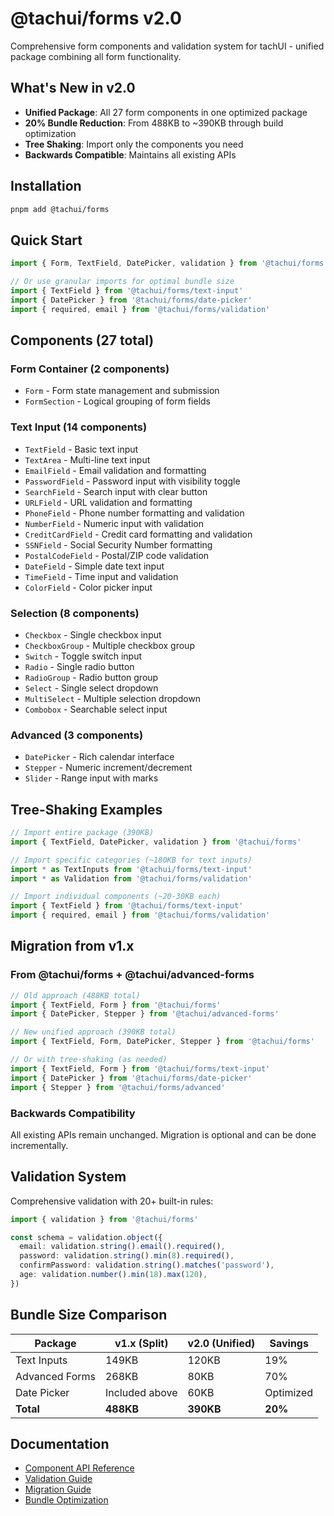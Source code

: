 # @tachui/forms v2.0

Comprehensive form components and validation system for tachUI - unified package combining all form functionality.

## What's New in v2.0

- **Unified Package**: All 27 form components in one optimized package
- **20% Bundle Reduction**: From 488KB to ~390KB through build optimization
- **Tree Shaking**: Import only the components you need
- **Backwards Compatible**: Maintains all existing APIs

## Installation

```bash
pnpm add @tachui/forms
```

## Quick Start

```typescript
import { Form, TextField, DatePicker, validation } from '@tachui/forms'

// Or use granular imports for optimal bundle size
import { TextField } from '@tachui/forms/text-input'
import { DatePicker } from '@tachui/forms/date-picker'
import { required, email } from '@tachui/forms/validation'
```

## Components (27 total)

### Form Container (2 components)

- `Form` - Form state management and submission
- `FormSection` - Logical grouping of form fields

### Text Input (14 components)

- `TextField` - Basic text input
- `TextArea` - Multi-line text input
- `EmailField` - Email validation and formatting
- `PasswordField` - Password input with visibility toggle
- `SearchField` - Search input with clear button
- `URLField` - URL validation and formatting
- `PhoneField` - Phone number formatting and validation
- `NumberField` - Numeric input with validation
- `CreditCardField` - Credit card formatting and validation
- `SSNField` - Social Security Number formatting
- `PostalCodeField` - Postal/ZIP code validation
- `DateField` - Simple date text input
- `TimeField` - Time input and validation
- `ColorField` - Color picker input

### Selection (8 components)

- `Checkbox` - Single checkbox input
- `CheckboxGroup` - Multiple checkbox group
- `Switch` - Toggle switch input
- `Radio` - Single radio button
- `RadioGroup` - Radio button group
- `Select` - Single select dropdown
- `MultiSelect` - Multiple selection dropdown
- `Combobox` - Searchable select input

### Advanced (3 components)

- `DatePicker` - Rich calendar interface
- `Stepper` - Numeric increment/decrement
- `Slider` - Range input with marks

## Tree-Shaking Examples

```typescript
// Import entire package (390KB)
import { TextField, DatePicker, validation } from '@tachui/forms'

// Import specific categories (~180KB for text inputs)
import * as TextInputs from '@tachui/forms/text-input'
import * as Validation from '@tachui/forms/validation'

// Import individual components (~20-30KB each)
import { TextField } from '@tachui/forms/text-input'
import { required, email } from '@tachui/forms/validation'
```

## Migration from v1.x

### From @tachui/forms + @tachui/advanced-forms

```typescript
// Old approach (488KB total)
import { TextField, Form } from '@tachui/forms'
import { DatePicker, Stepper } from '@tachui/advanced-forms'

// New unified approach (390KB total)
import { TextField, Form, DatePicker, Stepper } from '@tachui/forms'

// Or with tree-shaking (as needed)
import { TextField, Form } from '@tachui/forms/text-input'
import { DatePicker } from '@tachui/forms/date-picker'
import { Stepper } from '@tachui/forms/advanced'
```

### Backwards Compatibility

All existing APIs remain unchanged. Migration is optional and can be done incrementally.

## Validation System

Comprehensive validation with 20+ built-in rules:

```typescript
import { validation } from '@tachui/forms'

const schema = validation.object({
  email: validation.string().email().required(),
  password: validation.string().min(8).required(),
  confirmPassword: validation.string().matches('password'),
  age: validation.number().min(18).max(120),
})
```

## Bundle Size Comparison

| Package        | v1.x (Split)   | v2.0 (Unified) | Savings   |
| -------------- | -------------- | -------------- | --------- |
| Text Inputs    | 149KB          | 120KB          | 19%       |
| Advanced Forms | 268KB          | 80KB           | 70%       |
| Date Picker    | Included above | 60KB           | Optimized |
| **Total**      | **488KB**      | **390KB**      | **20%**   |

## Documentation

- [Component API Reference](./docs/components.md)
- [Validation Guide](./docs/validation.md)
- [Migration Guide](./docs/migration.md)
- [Bundle Optimization](./docs/optimization.md)
